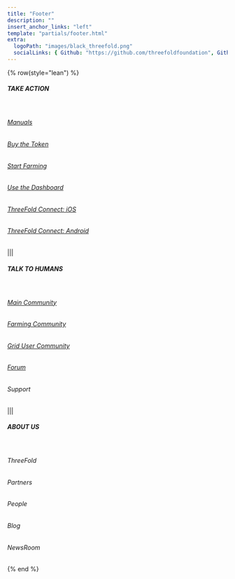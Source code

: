 ```yaml
---
title: "Footer"
description: ""
insert_anchor_links: "left"
template: "partials/footer.html"
extra:
  logoPath: "images/black_threefold.png"
  socialLinks: { Github: "https://github.com/threefoldfoundation", Github2: "https://github.com/threefoldtech", Twitter: "https://twitter.com/threefold_io", Telegram: "https://t.me/threefoldnews"  }
---
```


{% row(style="lean") %}

##### TAKE ACTION

<br>

###### [Manuals](https://manual.grid.tf/)

###### [Buy the Token](https://manual.grid.tf/threefold_token/buy_sell_tft/buy_sell_tft.html)

###### [Start Farming](https://manual.grid.tf/TF_Farmer_Guide/tf_farmer_guide_readme.html)

###### [Use the Dashboard](https://dashboard.grid.tf/)

###### [ThreeFold Connect: iOS](https://apps.apple.com/us/app/3bot-login/id1459845885)

###### [ThreeFold Connect: Android](https://play.google.com/store/apps/details?id=org.jimber.threebotlogin&hl=en_US)

|||

##### TALK TO HUMANS

<br>

###### [Main Community](https://t.me/threefold)

###### [Farming Community](https://t.me/threefoldfarmers)

###### [Grid User Community](https://t.me/threefoldtesting)

###### [Forum](https://forum.threefold.io/)

<h6><a target="_self" onclick="window.location.href='/support'">Support</a></h6>

|||

##### ABOUT US

<br>

<h6><a target="_self" onclick="window.location.href='/mission'">ThreeFold</a></h6>

<h6><a target="_self" onclick="window.location.href='/partners'">Partners</a></h6>

<h6><a target="_self" onclick="window.location.href='/people'">People</a></h6>

<h6><a target="_self" onclick="window.location.href='/blog'">Blog</a></h6>

<h6><a target="_self" onclick="window.location.href='/newsroom'">NewsRoom</a></h6>

{% end %}